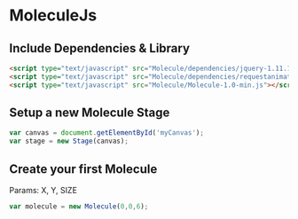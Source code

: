 # MoleculeJs

## Include Dependencies & Library

```html
<script type="text/javascript" src="Molecule/dependencies/jquery-1.11.1.js"></script>
<script type="text/javascript" src="Molecule/dependencies/requestanimationframe.js"></script>
<script type="text/javascript" src="Molecule/Molecule-1.0-min.js"></script>
```

## Setup a new Molecule Stage

```javascript
var canvas = document.getElementById('myCanvas');
var stage = new Stage(canvas);
```

## Create your first Molecule
Params: X, Y, SIZE
```javascript
var molecule = new Molecule(0,0,6);
```
